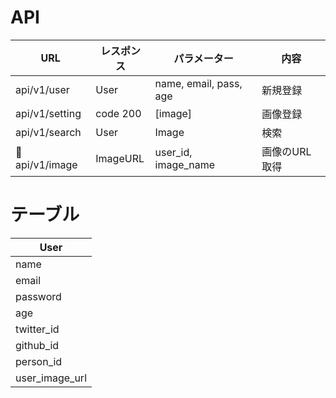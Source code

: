 # API

| URL               | レスポンス | パラメーター           | 内容     |
| ----------------- | ---------- | ---------------------- | -------- |
| api/v1/user       | User       | name, email, pass, age | 新規登録 |
| api/v1/setting | code 200   | [image]                | 画像登録 |
| api/v1/search     | User       | Image                  | 検索     |
| api/v1/image      | ImageURL   |user_id, image_name     | 画像のURL取得|



# テーブル

| User           |
| -------------- |
| name           |
| email          |
| password       |
| age            |
| twitter_id     |
| github_id      |
| person_id      |
| user_image_url |

